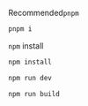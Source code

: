 

Recommended`pnpm`

```bash
pnpm i
```

`npm` install

```bash
npm install
```

```bash
npm run dev
```


```bash
npm run build
```

